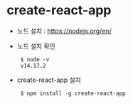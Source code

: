 # create-react-app

* 노드 설치 : https://nodejs.org/en/


* 노드 설치 확인
  ```
   $ node -v
   v14.17.2
  ```

* create-react-app 설치
  ```
   $ npm install -g create-react-app
  ```
